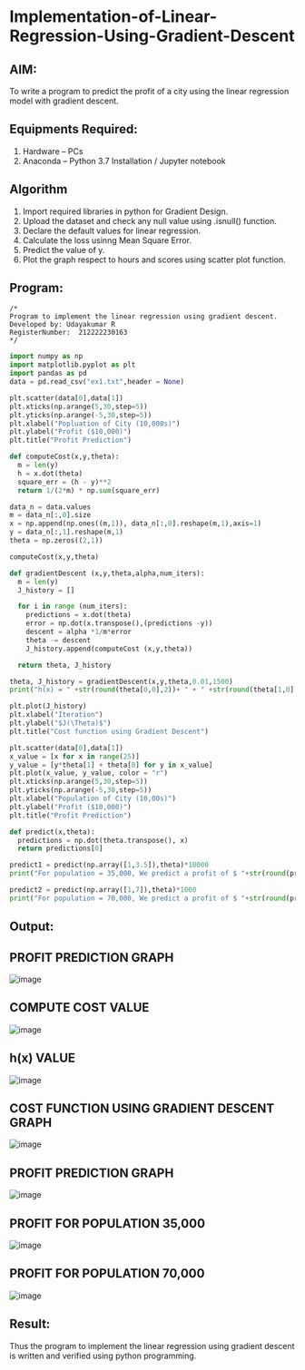 # Implementation-of-Linear-Regression-Using-Gradient-Descent

## AIM:
To write a program to predict the profit of a city using the linear regression model with gradient descent.

## Equipments Required:
1. Hardware – PCs
2. Anaconda – Python 3.7 Installation / Jupyter notebook

## Algorithm
1. Import required libraries in python for Gradient Design.
2. Upload the dataset and check any null value using .isnull() function.
3. Declare the default values for linear regression.
4. Calculate the loss usinng Mean Square Error.
5. Predict the value of y.
6. Plot the graph respect to hours and scores using scatter plot function.

## Program:
```
/*
Program to implement the linear regression using gradient descent.
Developed by: Udayakumar R
RegisterNumber:  212222230163
*/
```
```python
import numpy as np
import matplotlib.pyplot as plt
import pandas as pd
data = pd.read_csv("ex1.txt",header = None)

plt.scatter(data[0],data[1])
plt.xticks(np.arange(5,30,step=5))
plt.yticks(np.arange(-5,30,step=5))
plt.xlabel("Popluation of City (10,000s)")
plt.ylabel("Profit ($10,000)")
plt.title("Profit Prediction")

def computeCost(x,y,theta):
  m = len(y)
  h = x.dot(theta)
  square_err = (h - y)**2
  return 1/(2*m) * np.sum(square_err)

data_n = data.values
m = data_n[:,0].size
x = np.append(np.ones((m,1)), data_n[:,0].reshape(m,1),axis=1)
y = data_n[:,1].reshape(m,1)
theta = np.zeros((2,1))

computeCost(x,y,theta)

def gradientDescent (x,y,theta,alpha,num_iters):
  m = len(y)
  J_history = []

  for i in range (num_iters):
    predictions = x.dot(theta)
    error = np.dot(x.transpose(),(predictions -y))
    descent = alpha *1/m*error
    theta -= descent
    J_history.append(computeCost (x,y,theta))

  return theta, J_history

theta, J_history = gradientDescent(x,y,theta,0.01,1500)
print("h(x) = " +str(round(theta[0,0],2))+ " + " +str(round(theta[1,0],2)) +"x1")

plt.plot(J_history)
plt.xlabel("Iteration")
plt.ylabel("$J(\Theta)$")
plt.title("Cost function using Gradient Descent")

plt.scatter(data[0],data[1])
x_value = [x for x in range(25)]
y_value = [y*theta[1] + theta[0] for y in x_value]
plt.plot(x_value, y_value, color = "r")
plt.xticks(np.arange(5,30,step=5))
plt.yticks(np.arange(-5,30,step=5))
plt.xlabel("Population of City (10,00s)")
plt.ylabel("Profit ($10,000)")
plt.title("Profit Prediction")

def predict(x,theta):
  predictions = np.dot(theta.transpose(), x)
  return predictions[0]

predict1 = predict(np.array([1,3.5]),theta)*10000
print("For population = 35,000, We predict a profit of $ "+str(round(predict1,0)))

predict2 = predict(np.array([1,7]),theta)*1000
print("For population = 70,000, We predict a profit of $ "+str(round(predict2,0)))

```

## Output:
## PROFIT PREDICTION GRAPH
![image](https://github.com/R-Udayakumar/Implementation-of-Linear-Regression-Using-Gradient-Descent/assets/118708024/be55b87e-ffa6-40ca-b8fb-564fa6f62fe5)
## COMPUTE COST VALUE
![image](https://github.com/R-Udayakumar/Implementation-of-Linear-Regression-Using-Gradient-Descent/assets/118708024/789dce27-537a-41c1-8901-9b648d394caa)
## h(x) VALUE
![image](https://github.com/R-Udayakumar/Implementation-of-Linear-Regression-Using-Gradient-Descent/assets/118708024/d0b61a83-6adb-4631-8ff5-46f54eb0a6d2)
## COST FUNCTION USING GRADIENT DESCENT GRAPH
![image](https://github.com/R-Udayakumar/Implementation-of-Linear-Regression-Using-Gradient-Descent/assets/118708024/23388354-3659-4423-887e-1e66e71093f2)
## PROFIT PREDICTION GRAPH
![image](https://github.com/R-Udayakumar/Implementation-of-Linear-Regression-Using-Gradient-Descent/assets/118708024/d4b62421-a752-462a-9ce5-3cf0d16acba5)
## PROFIT FOR POPULATION 35,000
![image](https://github.com/R-Udayakumar/Implementation-of-Linear-Regression-Using-Gradient-Descent/assets/118708024/f30f778d-1830-4793-a713-233025f98cc5)
## PROFIT FOR POPULATION 70,000
![image](https://github.com/R-Udayakumar/Implementation-of-Linear-Regression-Using-Gradient-Descent/assets/118708024/7d208011-7dfd-4fb3-a7b4-2ec4d751a6ae)



## Result:
Thus the program to implement the linear regression using gradient descent is written and verified using python programming.
